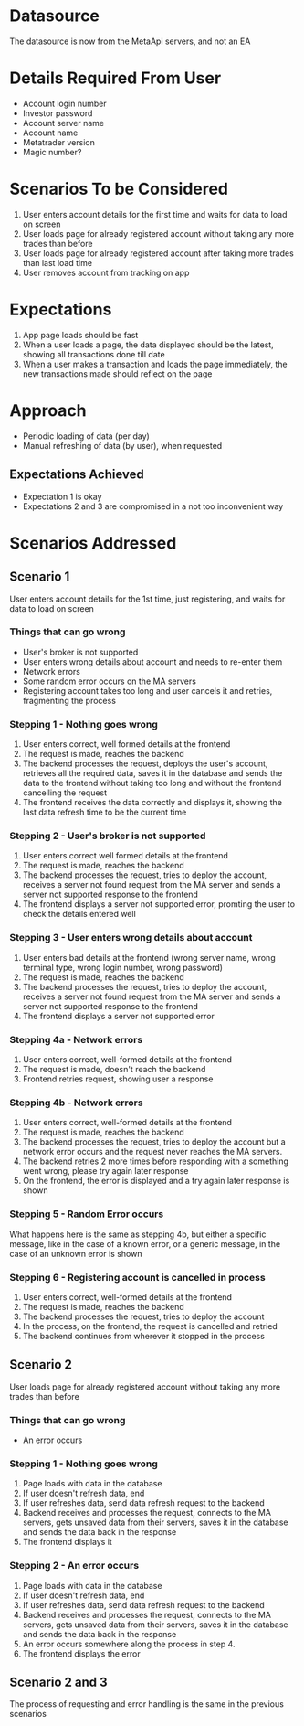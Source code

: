 # Datasource
The datasource is now from the MetaApi servers, and not an EA

# Details Required From User
*   Account login number
*   Investor password
*   Account server name
*   Account name
*   Metatrader version
*   Magic number?

# Scenarios To be Considered
1.  User enters account details for the first time and waits for data to load on screen
2.  User loads page for already registered account without taking any more trades than before
3.  User loads page for already registered account after taking more trades than last load time
4.  User removes account from tracking on app

# Expectations
1.  App page loads should be fast
2.  When a user loads a page, the data displayed should be the latest, showing
    all transactions done till date
3.  When a user makes a transaction and loads the page immediately, the new transactions made should
    reflect on the page

# Approach
*   Periodic loading of data (per day)
*   Manual refreshing of data (by user), when requested
## Expectations Achieved
*   Expectation 1 is okay
*   Expectations 2 and 3 are compromised in a not too inconvenient way


# Scenarios Addressed
## Scenario 1
User enters account details for the 1st time, just registering, and waits for data to load
on screen
### Things that can go wrong
*   User's broker is not supported
*   User enters wrong details about account and needs to re-enter them
*   Network errors
*   Some random error occurs on the MA servers
*   Registering account takes too long and user cancels it and retries, fragmenting the process

### Stepping 1 - Nothing goes wrong
1.  User enters correct, well formed details at the frontend
2.  The request is made, reaches the backend
3.  The backend processes the request, deploys the user's account, retrieves
    all the required data, saves it in the database and sends the data to the frontend
    without taking too long and without the frontend cancelling the request
4.  The frontend receives the data correctly and displays it, showing the last data refresh time
    to be the current time

### Stepping 2 - User's broker is not supported
1.  User enters correct well formed details at the frontend
2.  The request is made, reaches the backend
3.  The backend processes the request, tries to deploy the account, receives a server not found request
    from the MA server and sends a server not supported response to the frontend
4.  The frontend displays a server not supported error, promting the user to check the details
    entered well

### Stepping 3 - User enters wrong details about account
1.  User enters bad details at the frontend
    (wrong server name, wrong terminal type, wrong login number, wrong password)
2.  The request is made, reaches the backend
3.  The backend processes the request, tries to deploy the account, receives a server not found request
    from the MA server and sends a server not supported response to the frontend
4.  The frontend displays a server not supported error

### Stepping 4a - Network errors
1.  User enters correct, well-formed details at the frontend
2.  The request is made, doesn't reach the backend
3.  Frontend retries request, showing user a response

### Stepping 4b - Network errors
1.  User enters correct, well-formed details at the frontend
2.  The request is made, reaches the backend
3.  The backend processes the request, tries to deploy the account but a network error occurs
    and the request never reaches the MA servers.
4.  The backend retries 2 more times before responding with a something went wrong, please try again
    later response
5.  On the frontend, the error is displayed and a try again later response is shown

### Stepping 5 - Random Error occurs
What happens here is the same as stepping 4b, but either a specific message,
like in the case of a known error, or a generic message, in the case of an
unknown error is shown

### Stepping 6 - Registering account is cancelled in process
1.  User enters correct, well-formed details at the frontend
2.  The request is made, reaches the backend
3.  The backend processes the request, tries to deploy the account
4.  In the process, on the frontend, the request is cancelled and retried
5.  The backend continues from wherever it stopped in the process


## Scenario 2
User loads page for already registered account without taking any more trades than before
### Things that can go wrong
*   An error occurs

### Stepping 1 - Nothing goes wrong
1.  Page loads with data in the database
2.  If user doesn't refresh data, end
3.  If user refreshes data, send data refresh request to the backend
4.  Backend receives and processes the request, connects to the MA servers, gets unsaved
    data from their servers, saves it in the database and sends the data back in the response
5.  The frontend displays it

### Stepping 2 - An error occurs
1.  Page loads with data in the database
2.  If user doesn't refresh data, end
3.  If user refreshes data, send data refresh request to the backend
4.  Backend receives and processes the request, connects to the MA servers, gets unsaved
    data from their servers, saves it in the database and sends the data back in the response
5.  An error occurs somewhere along the process in step 4.
5.  The frontend displays the error

## Scenario 2 and 3
The process of requesting and error handling is the same in the previous scenarios